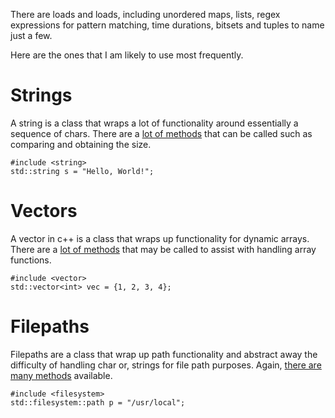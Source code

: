 
There are loads and loads, including unordered maps, lists, regex expressions for pattern matching, time durations, bitsets and tuples to name just a few. 

Here are the ones that I am likely to use most frequently.
# **Strings**

A string is a class that wraps a lot of functionality around essentially a sequence of chars. There are a [lot of methods](https://cplusplus.com/reference/string/string/) that can be called such as comparing and obtaining the size.

```
#include <string>
std::string s = "Hello, World!";
```


# **Vectors**

A vector in c++ is a class that wraps up functionality for dynamic arrays. There are a [lot of methods](https://cplusplus.com/reference/vector/vector/) that may be called to assist with handling array functions.

```
#include <vector>
std::vector<int> vec = {1, 2, 3, 4};
```


# **Filepaths**
 Filepaths are a class that wrap up path functionality and abstract away the difficulty of handling char or, strings for file path purposes. Again, [there are many methods](https://en.cppreference.com/w/cpp/filesystem/path) available.
```
#include <filesystem>
std::filesystem::path p = "/usr/local";
```

